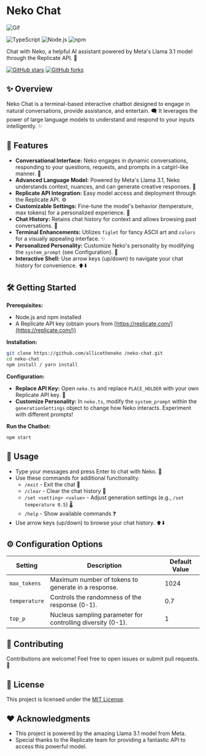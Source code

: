 # Neko Chat

![Gif](https://media1.tenor.com/m/y2JXkY1pXkwAAAAC/cat-computer.gif)

![TypeScript](https://img.shields.io/badge/TypeScript-007ACC?style=for-the-badge&logo=typescript&logoColor=white) ![Node.js](https://img.shields.io/badge/Node.js-339933?style=for-the-badge&logo=nodedotjs&logoColor=white) ![npm](https://img.shields.io/badge/npm-CB3837?style=for-the-badge&logo=npm&logoColor=white)

Chat with Neko, a helpful AI assistant powered by Meta's Llama 3.1 model through the Replicate API. 💖

[![GitHub stars](https://img.shields.io/github/stars/allicetheneko/neko-chat?style=social)](https://github.com/allicetheneko/neko-chat/stargazers)
[![GitHub forks](https://img.shields.io/github/forks/allicetheneko/neko-chat?style=social)](https://github.com/allicetheneko/neko-chat/network/members)

## ✨ Overview

Neko Chat is a terminal-based interactive chatbot designed to engage in natural conversations, provide assistance, and entertain. 🗨️ It leverages the power of large language models to understand and respond to your inputs intelligently.  ✨

## 🚀 Features

- **Conversational Interface:** Neko engages in dynamic conversations, responding to your questions, requests, and prompts in a catgirl-like manner. 🐾
- **Advanced Language Model:** Powered by Meta's Llama 3.1, Neko understands context, nuances, and can generate creative responses. 🧠
- **Replicate API Integration:**  Easy model access and deployment through the Replicate API. ⚙️
- **Customizable Settings:** Fine-tune the model's behavior (temperature, max tokens) for a personalized experience. 🔧
- **Chat History:** Retains chat history for context and allows browsing past conversations. 📖
- **Terminal Enhancements:**  Utilizes `figlet` for fancy ASCII art and `colors` for a visually appealing interface. ✨
- **Personalized Personality:** Customize Neko's personality by modifying the `system_prompt` (see Configuration). 🎨
- **Interactive Shell:**  Use arrow keys (up/down) to navigate your chat history for convenience. ⬆️⬇️

## 🛠️ Getting Started

**Prerequisites:**
   - Node.js and npm installed
   - A Replicate API key (obtain yours from [https://replicate.com/](https://replicate.com/))

**Installation:**
   ```bash
   git clone https://github.com/allicetheneko /neko-chat.git
   cd neko-chat
   npm install / yarn install
   ```

**Configuration:**
   - **Replace API Key:** Open `neko.ts` and replace `PLACE_HOLDER` with your own Replicate API key. 🔑
   - **Customize Personality:**  In `neko.ts`, modify the `system_prompt` within the `generationSettings` object to change how Neko interacts. Experiment with different prompts!

**Run the Chatbot:**
   ```bash
   npm start
   ```

## 💬 Usage

- Type your messages and press Enter to chat with Neko. 💬
- Use these commands for additional functionality:
    - `/exit` - Exit the chat 👋
    - `/clear` - Clear the chat history 🧹
    - `/set <setting> <value>` - Adjust generation settings (e.g., `/set temperature 0.5`) 🌡️
    - `/help` - Show available commands ❓
- Use arrow keys (up/down) to browse your chat history. ⬆️⬇️

## ⚙️ Configuration Options

| Setting      | Description                                        | Default Value |
|-------------|----------------------------------------------------|---------------|
| `max_tokens` | Maximum number of tokens to generate in a response. | 1024          |
| `temperature`| Controls the randomness of the response (0-1).     | 0.7           |
| `top_p`     | Nucleus sampling parameter for controlling diversity (0-1). | 1             |

## 🙌 Contributing

Contributions are welcome! Feel free to open issues or submit pull requests. 🙏

## 📄 License

This project is licensed under the [MIT License](LICENSE).

## ❤️ Acknowledgments

- This project is powered by the amazing Llama 3.1 model from Meta.
- Special thanks to the Replicate team for providing a fantastic API to access this powerful model.
